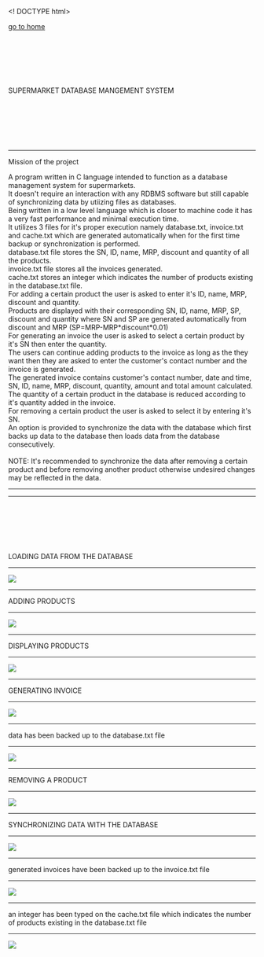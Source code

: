 <! DOCTYPE html>
<html>
<head>

<link rel="stylesheet" href="pysda.css">

<meta name="viewport" content="width=device-width,initial-scale=1.0">

</head>

<body>

<p class="home">
<a href="index.html">
go to home
</a>
</p>
<br>
  <br>
  <br>
  <br>
  <br>
<p>
SUPERMARKET DATABASE MANGEMENT SYSTEM
</p>

<br>
<br>
<br>
<br>
<br>

<hr>

<p>
Mission of the project
</p>

<p>
A program written in C language intended to function as a database management system for supermarkets.<br>
It doesn't require an interaction with any RDBMS software but still capable of synchronizing data by utiizing files as databases.<br>
Being written in a low level language which is closer to machine code it has a very fast performance and minimal execution time.<br>
It utilizes 3 files for it's proper execution namely database.txt, invoice.txt and cache.txt which are generated automatically when for the first time backup or synchronization is performed.<br>
database.txt file stores the SN, ID, name, MRP, discount and quantity of all the products.<br>
invoice.txt file stores all the invoices generated.<br>
cache.txt stores an integer which indicates the number of products existing in the database.txt file.<br>
For adding a certain product the user is asked to enter it's ID, name, MRP, discount and quantity.<br>
Products are displayed with their corresponding SN, ID, name, MRP, SP, discount and quantity where SN and SP are generated automatically from discount and MRP (SP=MRP-MRP*discount*0.01)<br>
For generating an invoice the user is asked to select a certain product by it's SN then enter the quantity.<br>
The users can continue adding products to the invoice as long as the they want then they are asked to enter the customer's contact number and the invoice is generated.<br>
The generated invoice contains customer's contact number, date and time, SN, ID, name, MRP, discount, quantity, amount and total amount calculated.<br>
The quantity of a certain product in the database is reduced according to it's quantity added in the invoice.<br>
For removing a certain product the user is asked to select it by entering it's SN.<br>
An option is provided to synchronize the data with the database which first backs up data to the database then loads data from the database consecutively.<br>
<br>NOTE: It's recommended to synchronize the data after removing a certain product and before removing another product otherwise undesired changes may be reflected in the data.
</p>

<hr>
<hr>

<br>
<br>
<br>
<br>
<br>

<p>
LOADING DATA FROM THE DATABASE
</p>
<hr>
<img src="load.png" id="1">

<hr>

<p>
ADDING PRODUCTS
</p>
<hr>
<img src="add.png" id="2">

<hr>

<p>
DISPLAYING PRODUCTS
</p>
<hr>
<img src="display.png" id="3">

<hr>

<p>
GENERATING INVOICE
</p>
<hr>
<img src="bill.png" id="4">

<hr>

<p>
data has been backed up to the database.txt file
</p>
<hr>
<img src="db.png" id="5">

<hr>

<p>
REMOVING A PRODUCT
</p>
<hr>
<img src="pop.png" id="6">

<hr>

<p>
SYNCHRONIZING DATA WITH THE DATABASE
</p>
<hr>
<img src="sync.png" id="7">

<hr>

<p>
generated invoices have been backed up to the invoice.txt file
</p>
<hr>
<img src="invoice.png" id="8">

<hr>

<p>
an integer has been typed on the cache.txt file which indicates the number of products existing in the database.txt file
</p>
<hr>
<img src="cache.png" id="9">

</body>
